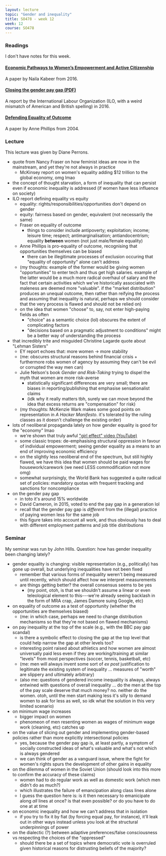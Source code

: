 ```yaml
---
layout: lecture
topic: "Gender and inequality"
title: SO478 - week 12
week: 12
course: SO478
---
```


### Readings

I don't have notes for this week.

#### [Economic Pathways to Women’s Empowerment and Active Citizenship](http://www.tandfonline.com/doi/abs/10.1080/00220388.2016.1205730?journalCode=fjds20)

A paper by Naila Kabeer from 2016.
#### [Closing the gender pay gap (PDF)](http://www.ilo.org/wcmsp5/groups/public/---dgreports/---gender/documents/publication/wcms_540889.pdf)

A report by the International Labour Organization (ILO, with a weird mismatch of American and British spelling) in 2016.

#### [Defending Equality of Outcome](http://onlinelibrary.wiley.com/doi/10.1111/j.1467-9760.2004.00188.x/abstract)

A paper by Anne Phillips from 2004.

### Lecture

This lecture was given by Diane Perrons.

* quote from Nancy Fraser on how feminist ideas are now in the mainstream, and yet they're not always in practice
	* McKinsey report on women's equality adding $12 trillion to the global economy, omg lmao
* the concept of thought starvation, a form of inequality that can persist even if economic inequality is addressed (if women have less influence on society)
* ILO report defining equality vs equity
	* equality: rights/responsibilities/opportunities don't depend on gender
	* equity: fairness based on gender, equivalent (not necessarily the same)
	* Fraser on equality of outcome
		* things to consider include antipoverty; exploitation; income; leisure time; respect; antimarginalisation; antiandocentrism; equality **between** women (not just male/female equality)
	* Anne Phillips is pro-equality of outcome, recognising that opportunities themselves can be biased
		* there can be illegitimate processes of exclusion occuring that "equality of opportunity" alone can't address
	* (my thoughts: example of the former would be giving women "opportunities" to enter tech and thus get high salaries. example of the latter would be a much more radical overhaul of salary and the fact that certain activities which we've historically associated with maleness are deemed more "valuable". if the "market distribution" produces an unequal outcome, then rather than reifying the process and assuming that inequality is natural, perhaps we should consider that the very process is flawed and should not be relied on)
	* on the idea that women "choose" to, say, not enter high-paying fields as often
		* "choice" as a semantic choice (lol) obscures the extent of complicating factors
		* "decisions based on a pragmatic adjustment to conditions" might be a better way of understanding the process
* that incredibly trite and misguided Christine Lagarde quote about "Lehman Sisters"
	* EY report echoes that: more women -> more stability
	* (me: obscures structural reasons behind financial crisis + furthermore robs women of agency by assuming they can't be evil or corrupted the way men can)
	* Julie Nelson's book _Gender and Risk-Taking_ trying to dispel the myth that women are more risk-averse
		* statistically significant differences are very small; there are biases in reporting/publishing that emphasise sensationalist claims
		* (idk why it really matters tbh, surely we can move beyond the idea that excess returns are "compensation" for risk)
	* (my thoughts: McKenzie Wark makes some good points on representation in _A Hacker Manifesto_. it's tolerated by the ruling classes as it doesn't challenge the existing order)
* lots of neoliberal propaganda lately on how gender equality is good for the "economy" lmao
	* we're shown that truly awful ["girl effect" video (YouTube)](https://www.youtube.com/watch?v=1e8xgF0JtVg)
	* some classic tropes: de-emphasising structural oppression in favour of individual empowerment; seeing gender equality as a means to an end of improving economic efficiency
	* on the slightly less neoliberal end of the spectrum, but still highly flawed, we have this idea that women should be paid wages for housework/carework (we need LESS commodification not more omg)
	* somewhat surprisingly, the World Bank has suggested a quite radical set of policies: mandatory quotas with frequent tracking and sanctions for noncompliance
* on the gender pay gap
	* in toto it's around 15% worldwide
	* David Cameron, in 2015, voted to end the pay gap in a generation lol
	* recall that the gender pay gap is _different_ from the (illegal) practice of paying women less for the same job
	* this figure takes into account all work, and thus obviously has to deal with different employment patterns and job title distributions

### Seminar

My seminar was run by John Hills. Question: how has gender inequality been changing lately?

* gender equality is changing: visible representation (e.g., politically) has gone up overall, but underlying inequalities have not been fixed
	* remember that various forms of inequality weren't being measured until recently, which should affect how we interpret measurements
	* are things getting better? the overall consensus seems to be yes
		* (my point, otoh, is that we shouldn't assume a linear or even teleological element to this---we're already seeing backlash in the form of MRA crap, James Damore suing Google, etc)
* on equality of outcome as a test of opportunity (whether the opportunities are themselves biased)
	* (me: in which case, perhaps we need to change distribution mechanisms so that they're not based on flawed mechanisms)
* on pay inequality at the top of the scale (e.g., with the BBC pay gap scandal)
	* is there a symbolic effect to closing the gap at the top level that could help narrow the gap at other levels too?
	* interesting point raised about athletics and how women are almost universally paid less even if they are working/training at similar "levels" from most perspectives (soccer, tennis, basketball, etc)
	* (me: men will always invent some sort of _ex post_ justification to legitimate the existing system of inequality ... measures of "worth" are slippery and ultimately arbitrary)
	* (also me: questions of gendered income inequality is always, always entwined with questions of overall inequality ... do the men at the top of the pay scale deserve that much money? no. neither do the women. otoh, until the men start making less it's silly to demand women to ask for less as well, so idk what the solution in this very limited scenario)
* on minimum wage increases
	* bigger impact on women
	* phenomeon of men resenting women as wages of minimum wage work (cleaning, etc) catches up
* on the value of slicing out gender and implementing gender-based policies rather than more explicitly intersectional policies
	* yes, because the gender pay gap is, at least partly, a symptom of socially constructed ideas of what's valuable and what's not which is always gendered
	* we can think of gender as a vanguard issue, where the fight for women's rights spurs the development of other gains in equality
* on the dilemma of women in the Soviet Union (should look into this more to confirm the accuracy of these claims)
	* women had to do regular work as well as domestic work (which men didn't do as much?)
	* which illustrates the failure of emancipation along class lines alone
	* I guess the question here is: is it then necessary to emanicipate along _all_ lines at once? is that even possible? or do you have to do one at at time
* on economic inequality and how we can't address that in isolation
	* if you try to fix it by fiat (by forcing equal pay, for instance), it'll leak out in other ways instead unless you look at the structural underpinnings of power
* on the dialectic (?) between adaptive preferences/false consciousness vs respecting the choices of the "oppressed"
	* should there be a set of topics where democratic vote is overruled given historical reasons for distrusting beliefs of the majority?
